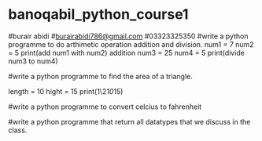 # banoqabil_python_course1
#burair abidi
#burairabidi786@gmail.com
#03323325350
#write a python programme to do arthimetic operation addition and division.
num1 = 7
num2 = 5
print(add num1 with num2)
addition
num3 = 25
num4 = 5
print(divide num3 to num4)

#write a python programme to find the area of a triangle.

length = 10
hight = 15
print(1\2*10*15)

#write a python programme to convert celcius to fahrenheit

#write a python programme that return all datatypes that we discuss in the class.

